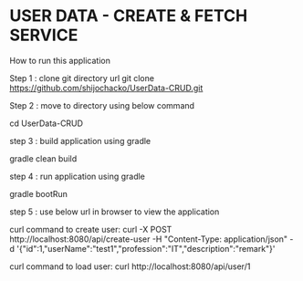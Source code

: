 # USER DATA -  CREATE & FETCH SERVICE

How to run this application


Step 1 : clone git directory url
git clone https://github.com/shijochacko/UserData-CRUD.git


Step 2 : move to directory using below command

cd UserData-CRUD

step 3 : build application using gradle

gradle clean build

step 4 : run application using gradle

gradle bootRun

step 5 : use below  url in browser to view  the application


curl command to create user:
curl -X POST http://localhost:8080/api/create-user -H "Content-Type: application/json" -d '{"id":1,"userName":"test1","profession":"IT","description":"remark"}'


curl command to load user:
curl http://localhost:8080/api/user/1 